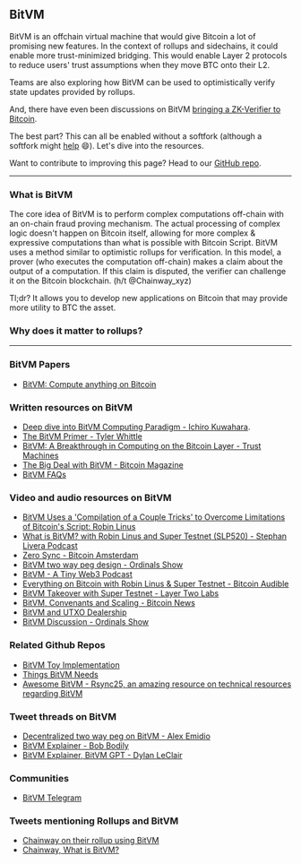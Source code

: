 ## BitVM

BitVM is an offchain virtual machine that would give Bitcoin a lot of promising new features. In the context of rollups and sidechains, it could enable more trust-minimized bridging. This would enable Layer 2 protocols to reduce users' trust assumptions when they move BTC onto their L2.

Teams are also exploring how BitVM can be used to optimistically verify state updates provided by rollups.

And, there have even been discussions on BitVM [bringing a ZK-Verifier to Bitcoin](https://x.com/stskeeps/status/1722339542630306284?s=20).

The best part? This can all be enabled without a softfork (although a softfork might [help](https://twitter.com/robin_linus/status/1737097335719575831) 😄). Let's dive into the resources.

Want to contribute to improving this page? Head to our [GitHub repo](https://github.com/januszgrze/bitcoinrollups/blob/main/website/websitecopy/bitvm.md).

---

### What is BitVM

The core idea of BitVM is to perform complex computations off-chain with an on-chain fraud proving mechanism. The actual processing of complex logic doesn't happen on Bitcoin itself, allowing for more complex & expressive computations than what is possible with Bitcoin Script. BitVM uses a method similar to optimistic rollups for verification. In this model, a prover (who executes the computation off-chain) makes a claim about the output of a computation. If this claim is disputed, the verifier can challenge it on the Bitcoin blockchain. (h/t @Chainway_xyz)

Tl;dr? It allows you to develop new applications on Bitcoin that may provide more utility to BTC the asset.

### Why does it matter to rollups?

---

### BitVM Papers

- [BitVM: Compute anything on Bitcoin](https://bitvm.org/bitvm.pdf)

### Written resources on BitVM

- [Deep dive into BitVM Computing Paradigm - Ichiro Kuwahara](https://medium.com/crypto-garage/deep-dive-into-bitvm-computing-paradigm-to-express-turing-complete-bitcoin-contracts-1c6cb05edfca).
- [The BitVM Primer - Tyler Whittle](https://mirror.xyz/twhittle.eth/zXzocAl-wWiMSBAzhKnd6w0AJsftqgPTUfnh115fVPM)
- [BitVM: A Breakthrough in Computing on the Bitcoin Layer - Trust Machines](https://trustmachines.co/blog/bitvm-a-breakthrough-in-computing-on-the-bitcoin-layer/)
- [The Big Deal with BitVM - Bitcoin Magazine](https://bitcoinmagazine.com/technical/the-big-deal-with-bitvm-arbitrary-computation-now-possible-on-bitcoin-without-a-fork)
- [BitVM FAQs](https://github.com/PraiseTheMithra/BitVm-FAQ)

### Video and audio resources on BitVM

- [BitVM Uses a 'Compilation of a Couple Tricks' to Overcome Limitations of Bitcoin's Script: Robin Linus](https://finance.yahoo.com/video/bitvm-uses-compilation-couple-tricks-141723622.html)
- [What is BitVM? with Robin Linus and Super Testnet (SLP520) - Stephan Livera Podcast](https://www.youtube.com/watch?v=XxqQU6j6jI8)
- [Zero Sync - Bitcoin Amsterdam](https://www.youtube.com/watch?v=rubs5SrkGsM)
- [BitVM two way peg design - Ordinals Show](https://twitter.com/i/spaces/1YqKDgYMqlvxV?s=20)
- [BitVM - A Tiny Web3 Podcast](https://twitter.com/cartesiproject/status/1729893087143759950)
- [Everything on Bitcoin with Robin Linus & Super Testnet - Bitcoin Audible](https://pod.link/1359544516/episode/413027f0bdb982a8593d50f4466930f5)
- [BitVM Takeover with Super Testnet - Layer Two Labs](https://x.com/LayerTwoLabs/status/1712855344764834076?s=20)
- [BitVM, Convenants and Scaling - Bitcoin News](https://x.com/BitcoinNewsCom/status/1715392573555040265?s=20)
- [BitVM and UTXO Dealership](https://twitter.com/i/spaces/1OyJAWapbAOKb)
- [BitVM Discussion - Ordinals Show](https://x.com/TO/status/1716265121373172075?s=20)

### Related Github Repos

- [BitVM Toy Implementation](https://github.com/BitVM/BitVM)
- [Things BitVM Needs](https://github.com/supertestnet/things-bitvm-needs)
- [Awesome BitVM - Rsync25, an amazing resource on technical resources regarding BitVM](https://github.com/Rsync25/awesome-bitvm)

### Tweet threads on BitVM

- [Decentralized two way peg on BitVM - Alex Emidio](https://twitter.com/AlexEmidio7/status/1735276812198986210)
- [BitVM Explainer - Bob Bodily](https://twitter.com/BobBodily/status/1712305639366811997)
- [BitVM Explainer, BitVM GPT - Dylan LeClair](https://x.com/DylanLeClair_/status/1722995043932270854?s=20)

### Communities

- [BitVM Telegram](https://x.com/robin_linus/status/1711757377983086894?s=20)

### Tweets mentioning Rollups and BitVM

- [Chainway on their rollup using BitVM](https://twitter.com/chainway_xyz/status/1735361028160893235)
- [Chainway, What is BitVM?](https://twitter.com/chainway_xyz/status/1737542123434467737)
